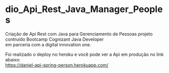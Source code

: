# dio_Api_Rest_Java_Manager_Peoples
Criação de Api Rest com Java para Gerenciamento de Pessoas projeto contruido Bootcamp Cognizant Java Developer
<br>
em parceria com a digital innovation one.
 
Foi realizado o deploy no heroku e você pode ver a Api em produção no link abaixo:
<br>
https://daniel-api-spring-person.herokuapp.com/
